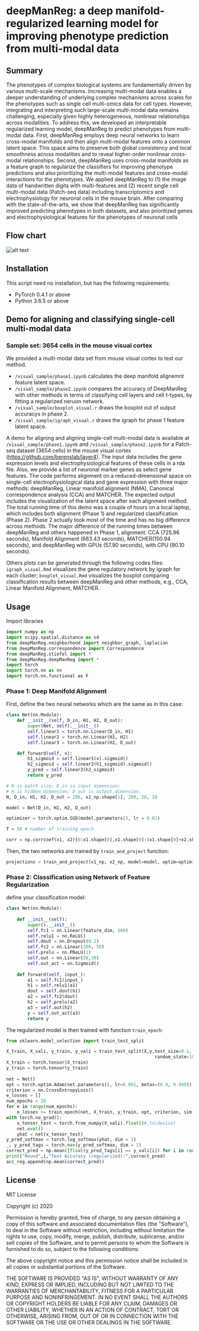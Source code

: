 # deepManReg: a deep manifold-regularized learning model for improving phenotype prediction from multi-modal data

## Summary
The phenotypes of complex biological systems are fundamentally driven by various multi-scale mechanisms. Increasing multi-modal data enables a deeper understanding of underlying complex mechanisms across scales for the phenotypes such as single cell multi-omics data for cell types. However, integrating and interpreting such large-scale multi-modal data remains challenging, especially given highly heterogeneous, nonlinear relationships across modalities. To address this, we developed an interpretable regularized learning model, deepManReg to predict phenotypes from multi-modal data. First, deepManReg employs deep neural networks to learn cross-modal manifolds and then align multi-modal features onto a common latent space. This space aims to preserve both global consistency and local smoothness across modalities and to reveal higher-order nonlinear cross-modal relationships. Second, deepManReg uses cross-modal manifolds as a feature graph to regularize the classifiers for improving phenotype predictions and also prioritizing the multi-modal features and cross-modal interactions for the phenotypes. We applied deepManReg to (1) the image data of handwritten digits with multi-features and (2) recent single cell multi-modal data (Patch-seq data) including transcriptomics and electrophysiology for neuronal cells in the mouse brain. After comparing with the state-of-the-arts, we show that deepManReg has significantly improved predicting phenotypes in both datasets, and also prioritized genes and electrophysiological features for the phenotypes of neuronal cells 

## Flow chart
![alt text](https://github.com/daifengwanglab/deepManReg/blob/main/figures/workflow.png)

## Installation

This script need no installation, but has the following requirements:
* PyTorch 0.4.1 or above
* Python 3.6.5 or above

## Demo for aligning and classifying single-cell multi-modal data

### Sample set: 3654 cells in the mouse visual cortex

We provided a multi-modal data set from mouse visual cortex to test our method.

-  `/visual_sample/phase1.ipynb` calculates the deep manifold alignemnt feature latent space.
-  `/visual_sample/phase2.ipynb` compares the accuracy of DeepManReg with other methods in terms of classifying cell layers and cell t-types, by fitting a regularized neruon network.
-  `/visual_sample/boxplot_visual.r` draws the boxplot out of output accuracys in phase 2.
-  `/visual_sample/igraph_visual.r` draws the igraph for phase 1 feature latent space.

A demo for aligning and aligning single-cell multi-modal data is available at `/visual_sample/phase1.ipynb` and `/visual_sample/phase2.ipynb` for a Patch-seq dataset (3654 cells) in the mouse visual cortex (https://github.com/berenslab/layer4). The input data includes the gene expression levels and electrophysiological features of these cells in a rda file. Also, we provide a list of neuronal marker genes as select gene features. The code performs alignment on a reduced-dimensional space on single-cell electrophysiological data and gene expression with three major methods: deepManReg, Linear manifold alignment (NMA), Canonical correspondence analysis (CCA) and MATCHER.  The expected output includes the visualization of the latent space after each alignment method. The total running time of this demo was a couple of hours on a local laptop, which includes both alignment (Phase 1) and regularized classification (Phase 2). Phase 2 actually took most of the time and has no big difference across methods. The major difference of the running times between deepManReg and others happened in Phase 1, alignment: CCA (725.96 seconds), Manifold Alignment (663.43 seconds), MATCHER(150.94 seconds), and deepManReg with GPUs (57.90 seconds), with CPU (90.10 seconds).

Others plots can be generated through the following codes files: `igraph_visual.Rmd` visualizes the gene regulatory network by igraph for each cluster; `boxplot_visual.Rmd` visualizes the boxplot comparing classification results between deepManReg and other methods, e.g., CCA, Linear Manifold Alignment, MATCHER.

## Usage

Import libraries

```python
import numpy as np
import scipy.spatial.distance as sd
from deepManReg.neighborhood import neighbor_graph, laplacian
from deepManReg.correspondence import Correspondence
from deepManReg.stiefel import *
from deepManReg.deepManReg import *
import torch
import torch.nn as nn
import torch.nn.functional as F
```

### Phase 1: Deep Manifold Alignment

First, define the two neural networks which are the same as in this case:

```python
class Net(nn.Module):
    def __init__(self, D_in, H1, H2, D_out):
        super(Net, self).__init__()
        self.linear1 = torch.nn.Linear(D_in, H1)
        self.linear2 = torch.nn.Linear(H1, H2)
        self.linear3 = torch.nn.Linear(H2, D_out)

    def forward(self, x):
        h1_sigmoid = self.linear1(x).sigmoid()
        h2_sigmoid = self.linear2(h1_sigmoid).sigmoid()
        y_pred = self.linear3(h2_sigmoid)
        return y_pred

# N is batch size; D_in is input dimension;
# H is hidden dimension; D_out is output dimension.
N, D_in, H1, H2, D_out = 200, x1_np.shape[1], 200, 50, 10

model = Net(D_in, H1, H2, D_out)

optimizer = torch.optim.SGD(model.parameters(), lr = 0.01)

T = 50 # number of training epoch

corr = np.corrcoef(x1, x2)[0:x1.shape[0],x1.shape[0]:(x1.shape[0]+x2.shape[0])] # define the correspondence matrix that suits your datasets
```

Then, the two networks are trained by `train_and_project` function:

```python
projections = train_and_project(x1_np, x2_np, model=model, optim=optimizer, T=50) # x1_np and x2_np are numpy arrays of two input modals
```

### Phase 2: Classification using Network of Feature Regularization

define your classification model:

```python
class Net(nn.Module):
    
    def __init__(self):
        super().__init__()
        self.fc1 = nn.Linear(feature_dim, 100)
        self.relu1 = nn.ReLU()
        self.dout = nn.Dropout(0.2)
        self.fc2 = nn.Linear(100, 50)
        self.prelu = nn.PReLU(1)
        self.out = nn.Linear(50,10)
        self.out_act = nn.Sigmoid()
        
    def forward(self, input_):
        a1 = self.fc1(input_)
        h1 = self.relu1(a1)
        dout = self.dout(h1)
        a2 = self.fc2(dout)
        h2 = self.prelu(a2)
        a3 = self.out(h2)
        y = self.out_act(a3)
        return y
``` 

The regularized model is then trained with function `train_epoch`:

```python
from sklearn.model_selection import train_test_split

X_train, X_vali, y_train, y_vali = train_test_split(X,y,test_size=0.1,
                                                        random_state=10, stratify = y)    
X_train = torch.tensor(X_train)
y_train = torch.tensor(y_train)
     
net = Net()
opt = torch.optim.Adam(net.parameters(), lr=0.001, betas=(0.9, 0.999))
criterion = nn.CrossEntropyLoss()
e_losses = []
num_epochs = 20
for e in range(num_epochs):
    e_losses += train_epoch(net, X_train, y_train, opt, criterion, sim)
with torch.no_grad():
    x_tensor_test = torch.from_numpy(X_vali).float()#.to(device)
    net.eval()
    yhat = net(x_tensor_test)
y_pred_softmax = torch.log_softmax(yhat, dim = 1)
_, y_pred_tags = torch.max(y_pred_softmax, dim = 1)    
correct_pred = np.mean([float(y_pred_tags[i] == y_vali[i]) for i in range(len(y_vali))])
print("Round",i,"Test Accuracy (regularized):",correct_pred)
acc_reg.append(np.mean(correct_pred))  
```

## License
MIT License

Copyright (c) 2020

Permission is hereby granted, free of charge, to any person obtaining a copy
of this software and associated documentation files (the "Software"), to deal
in the Software without restriction, including without limitation the rights
to use, copy, modify, merge, publish, distribute, sublicense, and/or sell
copies of the Software, and to permit persons to whom the Software is
furnished to do so, subject to the following conditions:

The above copyright notice and this permission notice shall be included in all
copies or substantial portions of the Software.

THE SOFTWARE IS PROVIDED "AS IS", WITHOUT WARRANTY OF ANY KIND, EXPRESS OR
IMPLIED, INCLUDING BUT NOT LIMITED TO THE WARRANTIES OF MERCHANTABILITY,
FITNESS FOR A PARTICULAR PURPOSE AND NONINFRINGEMENT. IN NO EVENT SHALL THE
AUTHORS OR COPYRIGHT HOLDERS BE LIABLE FOR ANY CLAIM, DAMAGES OR OTHER
LIABILITY, WHETHER IN AN ACTION OF CONTRACT, TORT OR OTHERWISE, ARISING FROM,
OUT OF OR IN CONNECTION WITH THE SOFTWARE OR THE USE OR OTHER DEALINGS IN THE
SOFTWARE.
